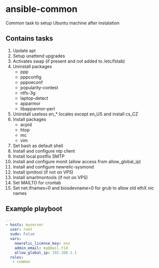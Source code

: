 # ansible-common
Common task to setup Ubuntu machine after instalation

## Contains tasks

1. Update apt
2. Setup unattend upgrades
3. Activates swap (if present and not added to /etc/fstab)
4. Uninstall packages
   - ppp
   - pppconfig
   - pppoeconf
   - popularity-contest
   - ntfs-3g
   - laptop-detect
   - apparmor
   - libapparmor-perl
5. Uninstall useless en_* locales except en_US and install cs_CZ
6. Install packages
   - acpid
   - htop
   - mc
   - vim
7. Set bash as default shell
8. Install and configure ntp client
9. Install local postfix SMTP
10. Install and configure monit (allow access from allow_global_ip)
11. Install and configure newrelic-sysmond
12. Install ipmitool (if not on VPS)
13. Install smartmontools (if not on VPS)
14. Set MAILTO for crontab
15. Set net.ifnames=0 and biosdevname=0 for grub to allow old ethX nic names

## Example playboot

```yaml
---
- hosts: myserver
  user: root
  sudo: False
  vars:
    newrelic_license_key: xxx
    admin_email: my@mail.tld
    allow_global_ip: 192.168.1.1
  roles:
   - common
```
